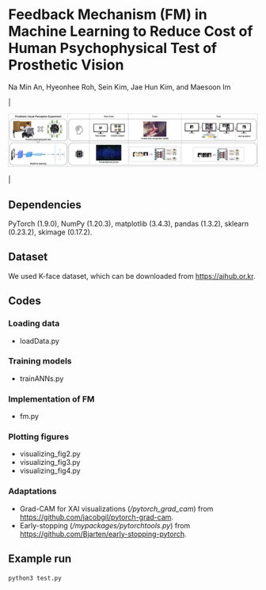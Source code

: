 # Feedback Mechanism (FM) in Machine Learning to Reduce Cost of Human Psychophysical Test of Prosthetic Vision
Na Min An, Hyeonhee Roh, Sein Kim, Jae Hun Kim, and Maesoon Im

| <p align="center" width="100%"><img src="https://github.com/namin-an/FM/blob/main/images/Fig1.png"></img></p> |

## Dependencies
PyTorch (1.9.0), NumPy (1.20.3), matplotlib (3.4.3), pandas (1.3.2), sklearn (0.23.2), skimage (0.17.2).

## Dataset
We used K-face dataset, which can be downloaded from https://aihub.or.kr.

## Codes
### Loading data
* loadData.py

### Training models
* trainANNs.py

### Implementation of FM
* fm.py

### Plotting figures
* visualizing_fig2.py
* visualizing_fig3.py
* visualizing_fig4.py

### Adaptations
* Grad-CAM for XAI visualizations (*/pytorch_grad_cam*) from https://github.com/jacobgil/pytorch-grad-cam. <br />
* Early-stopping (*/mypackages/pytorchtools.py*) from https://github.com/Bjarten/early-stopping-pytorch.

## Example run
```
python3 test.py
```
